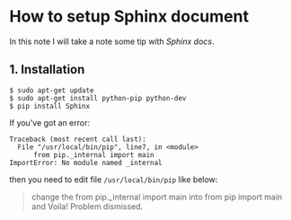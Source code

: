 # How to setup Sphinx document

In this note I will take a note some tip with *Sphinx docs*.

## 1. Installation

```
$ sudo apt-get update
$ sudo apt-get install python-pip python-dev
$ pip install Sphinx
```

If you've got an error:

```
Traceback (most recent call last):
  File "/usr/local/bin/pip", line7, in <module>
      from pip._internal import main
ImportError: No module named _internal
```

then you need to edit file `/usr/local/bin/pip` like below:
> change the from pip._internal import main into from pip import main and Voila! Problem dismissed.

